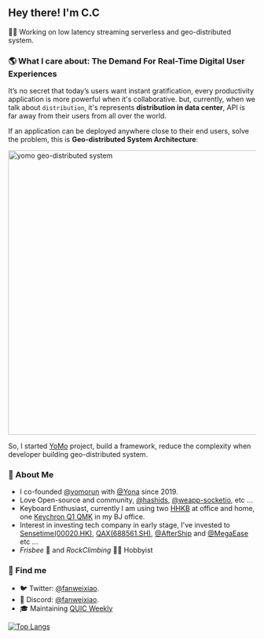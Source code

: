 <h2> Hey there! I'm C.C</h2>

🧛🏻‍ Working on low latency streaming serverless and geo-distributed system.

### 🌎 What I care about: The Demand For Real-Time Digital User Experiences

It’s no secret that today’s users want instant gratification, every productivity application is more powerful when it's collaborative. but, currently, when we talk about `distribution`, it's represents **distribution in data center**, API is far away from their users from all over the world.

If an application can be deployed anywhere close to their end users, solve the problem, this is **Geo-distributed System Architecture**:

<img width="580" alt="yomo geo-distributed system" src="https://user-images.githubusercontent.com/65603/162367572-5a0417fa-e2b2-4d35-8c92-2c95d461706d.png">

So, I started [YoMo](https://github.com/yomorun/yomo) project, build a framework, reduce the complexity when developer building geo-distributed system.

### 🥷 About Me

- I co-founded [@yomorun](https://github.com/yomorun) with [@Yona](https://github.com/yoname) since 2019.
- Love Open-source and community, [@hashids](https://github.com/hashids), [@weapp-socketio](https://github.com/weapp-socketio), etc ...
- Keyboard Enthusiast, currently I am using two [HHKB](https://hhkeyboard.us/hhkb/pro-hybrid-type-s/sku/cg01000-297301) at office and home, one [Keychron Q1 QMK](https://www.keychron.com/products/keychron-q1-qmk-custom-mechanical-keyboard-japan-jis-layout) in my BJ office.
- Interest in investing tech company in early stage, I've invested to [Sensetime(00020.HK)](https://github.com/Sense-X), [QAX(688561.SH)](https://github.com/QAX-A-Team), [@AfterShip](https://github.com/aftership) and [@MegaEase](https://github.com/megaease) etc ...
- *Frisbee* 🥏 and *RockClimbing* 🧗🏻 Hobbyist

### 🎏 Find me

- 🐦 Twitter: [@fanweixiao](https://twitter.com/fanweixiao).
- 🌱 Discord: [@fanweixiao](https://discord.gg/CTH3wv9).
- 🎓 Maintaining [QUIC Weekly](https://github.com/10cella/awesome-quic#quic-weekly)

[![Top Langs](https://github-readme-stats.vercel.app/api/top-langs/?username=fanweixiao&layout=compact)](https://github.com/fanweixiao/)
